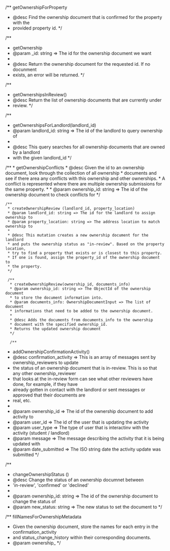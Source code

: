 

/**
  getOwnershipForProperty
  * @desc Find the ownership document that is confirmed for the property with the
  * provided property id.
  */

/**
 * getOwnership
 * @param _id: string => The id for the ownership document we want
 *
 * @desc Return the ownership document for the requested id. If no docunment
 * exists, an error will be returned.
 */


 /**
  * getOwnershipsInReview()
  * @desc Return the list of ownership documents that are currently under
  * review.
  */


  /**
   * getOwnershipsForLandlord(landlord_id)
   * @param landlord_id: string => The id of the landlord to query ownership of
   *
   * @desc This query searches for all ownership documents that are owned by a landlord
   * with the given landlord_id
   */

   /**
    * getOwnershipConflicts
    * @desc Given the id to an ownership document, look through the collection of all ownership
    * documents and see if there area any conflicts with this ownership and other ownerships.
    * A conflict is represented where there are multiple ownership submissions for the same property.
    *
    * @param ownership_id: string => The id of the ownership document to check conflicts for
    */

    /**
     * createOwnershipReview (landlord_id, property_location)
     * @param landlord_id: string => The id for the landlord to assign ownership to
     * @param property_location: string => The address location to match ownership to
     *
     * @desc This mutation creates a new ownership document for the landlord
     * and puts the ownership status as "in-review". Based on the property location,
     * try to find a property that exists or is closest to this property.
     * If one is found, assign the property_id of the ownership document to
     * the property.
     */

     /**
      * createOwnershipReview(ownership_id, documents_info)
      * @param ownership_id: string => The ObjectId of the ownership document
      * to store the document information into.
      * @param documents_info: OwnershipDocumentInput => The list of document
      * informations that need to be added to the ownership document.
      *
      * @desc Adds the documents from documents_info to the ownership
      * document with the specified ownership_id.
      * Returns the updated ownership document
      */

      /**
  * addOwnershipConfirmationActivity()
  * @desc confirmation_activity => This is an array of messages sent by ownership_reviewers to update
  * the status of an ownership document that is in-review. This is so that any other ownership_reviewer
  * that looks at the in-review form can see what other reviewers have done, for example, if they have
  * already gotten in contact with the landlord or sent messages or approved that their documents are
  * real, etc.
  *
  * @param ownership_id => The id of the ownership document to add activity to
  * @param user_id => The id of the user that is updating the activity
  * @param user_type => The type of user that is interactinv with the activity (student / landlord)
  * @param message => The message describing the activity that it is being updated with
  * @param date_submitted => The ISO string date the activity update was submitted
  */

  /**
 * changeOwnershipStatus ()
 * @desc Change the status of an ownership documnet between
 * 'in-review', 'confirmed' or 'declined'
 *
 * @param ownership_id: string => The id of the ownership document to change the status of
 * @param new_status: string => The new status to set the document to
 */

 /**
  fillNamesForOwnershipMetadata
  * Given the ownership document, store the names for each entry in the confirmation_activity
  * and status_change_history within their corresponding documents.
  * @param ownership_
  */
